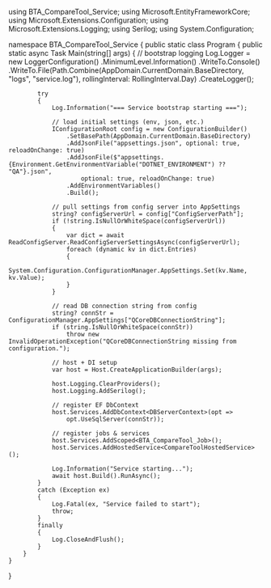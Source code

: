 using BTA_CompareTool_Service;
using Microsoft.EntityFrameworkCore;
using Microsoft.Extensions.Configuration;
using Microsoft.Extensions.Logging;
using Serilog;
using System.Configuration;

namespace BTA_CompareTool_Service
{
    public static class Program
    {
        public static async Task Main(string[] args)
        {
            // bootstrap logging
            Log.Logger = new LoggerConfiguration()
                .MinimumLevel.Information()
                .WriteTo.Console()
                .WriteTo.File(Path.Combine(AppDomain.CurrentDomain.BaseDirectory, "logs", "service.log"),
                    rollingInterval: RollingInterval.Day)
                .CreateLogger();

            try
            {
                Log.Information("=== Service bootstrap starting ===");

                // load initial settings (env, json, etc.)
                IConfigurationRoot config = new ConfigurationBuilder()
                    .SetBasePath(AppDomain.CurrentDomain.BaseDirectory)
                    .AddJsonFile("appsettings.json", optional: true, reloadOnChange: true)
                    .AddJsonFile($"appsettings.{Environment.GetEnvironmentVariable("DOTNET_ENVIRONMENT") ?? "QA"}.json",
                        optional: true, reloadOnChange: true)
                    .AddEnvironmentVariables()
                    .Build();

                // pull settings from config server into AppSettings
                string? configServerUrl = config["ConfigServerPath"];
                if (!string.IsNullOrWhiteSpace(configServerUrl))
                {
                    var dict = await ReadConfigServer.ReadConfigServerSettingsAsync(configServerUrl);
                    foreach (dynamic kv in dict.Entries)
                    {
                        System.Configuration.ConfigurationManager.AppSettings.Set(kv.Name, kv.Value);
                    }
                }

                // read DB connection string from config
                string? connStr = ConfigurationManager.AppSettings["QCoreDBConnectionString"];
                if (string.IsNullOrWhiteSpace(connStr))
                    throw new InvalidOperationException("QCoreDBConnectionString missing from configuration.");

                // host + DI setup
                var host = Host.CreateApplicationBuilder(args);

                host.Logging.ClearProviders();
                host.Logging.AddSerilog();

                // register EF DbContext
                host.Services.AddDbContext<DBServerContext>(opt =>
                    opt.UseSqlServer(connStr));

                // register jobs & services
                host.Services.AddScoped<BTA_CompareTool_Job>();
                host.Services.AddHostedService<CompareToolHostedService>();

                Log.Information("Service starting...");
                await host.Build().RunAsync();
            }
            catch (Exception ex)
            {
                Log.Fatal(ex, "Service failed to start");
                throw;
            }
            finally
            {
                Log.CloseAndFlush();
            }
        }
    }
}
